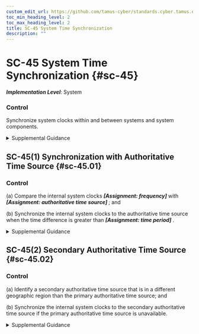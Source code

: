 ```yaml
---
custom_edit_url: https://github.com/tamus-cyber/standards.cyber.tamus.edu/tree/main/static/content/tamus.edu/TAMUS_profile.xml
toc_min_heading_level: 2
toc_max_heading_level: 2
title: SC-45 System Time Synchronization
description: ""
---
```


# SC-45 System Time Synchronization {#sc-45}

_**Implementation Level**_: System

### Control

Synchronize system clocks within and between systems and system components.

<details>
  <summary>Supplemental Guidance</summary>

Time synchronization of system clocks is essential for the correct execution of many system services, including identification and authentication processes that involve certificates and time-of-day restrictions as part of access control. Denial of service or failure to deny expired credentials may result without properly synchronized clocks within and between systems and system components. Time is commonly expressed in Coordinated Universal Time (UTC), a modern continuation of Greenwich Mean Time (GMT), or local time with an offset from UTC. The granularity of time measurements refers to the degree of synchronization between system clocks and reference clocks, such as clocks synchronizing within hundreds of milliseconds or tens of milliseconds. Organizations may define different time granularities for system components. Time service can be critical to other security capabilities—such as access control and identification and authentication—depending on the nature of the mechanisms used to support the capabilities.

</details>

## SC-45(1) Synchronization with Authoritative Time Source {#sc-45.01}

### Control

(a) Compare the internal system clocks <strong> <em>[Assignment: frequency]</em> </strong> with <strong> <em>[Assignment: authoritative time source]</em> </strong> ; and

(b) Synchronize the internal system clocks to the authoritative time source when the time difference is greater than <strong> <em>[Assignment: time period]</em> </strong>.

<details>
  <summary>Supplemental Guidance</summary>

Synchronization of internal system clocks with an authoritative source provides uniformity of time stamps for systems with multiple system clocks and systems connected over a network.

</details>

## SC-45(2) Secondary Authoritative Time Source {#sc-45.02}

### Control

(a) Identify a secondary authoritative time source that is in a different geographic region than the primary authoritative time source; and

(b) Synchronize the internal system clocks to the secondary authoritative time source if the primary authoritative time source is unavailable.

<details>
  <summary>Supplemental Guidance</summary>

It may be necessary to employ geolocation information to determine that the secondary authoritative time source is in a different geographic region.

</details>

